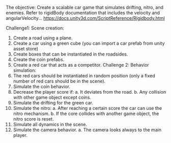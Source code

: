The objective: Create a scalable car game that simulates drifting, nitro, and enemies.
Refer to rigidBody documentation that includes the velocity and angularVelocity...
https://docs.unity3d.com/ScriptReference/Rigidbody.html

Challenge1: Scene creation:
1. Create a road using a plane.
2. Create a car using a green cube (you can import a car prefab from unity asset store)
3. Create boxes that can be instantiated in the roadsides.
4. Create the coin prefabs.
5. Create a red car that acts as a competitor.
Challenge 2: Behavior simulation:
1. The red cars should be instantiated in random position (only a fixed number of red cars
should be in the scene).
2. Simulate the coin behavior.
3. Decrease the player score if:
a. It deviates from the road.
b. Any collision with other game object except coins.
4. Simulate the drifting for the green car.
5. Simulate the nitro:
a. After reaching a certain score the car can use the nitro mechanism.
b. If the core collides with another game object, the nitro score is reset.
6. Simulate all dynamics in the scene.
7. Simulate the camera behavior.
a. The camera looks always to the main player.
